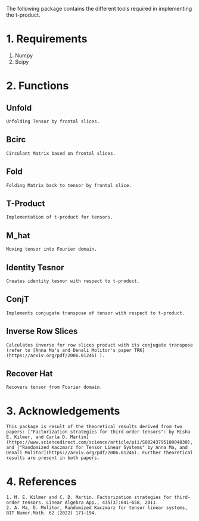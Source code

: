 The following package contains the different tools required in implementing the t-product. 

# 1. Requirements
1) Numpy
2) Scipy

# 2. Functions

## Unfold
    Unfolding Tensor by frontal slices.

## Bcirc
    Circulant Matrix based on frontal slices.

## Fold
    Folding Matrix back to tensor by frontal slice.

## T-Product
    Implementation of t-product for tensors.

## M_hat
    Moving tensor into Fourier domain.

## Identity Tesnor
    Creates identity tesnor with respect to t-product.

## ConjT
    Implements conjugate transpose of tensor with respect to t-product.

## Inverse Row Slices
    Calculates inverse for row slices product with its conjugate transpose (refer to [Anna Ma's and Denali Molitor's paper TRK](https://arxiv.org/pdf/2006.01246) ).

## Recover Hat
    Recovers tensor from Fourier domain. 

# 3. Acknowledgements
    This package is result of the theoretical results derived from two papers: ["Factorization strategies for third-order tensors": by Misha E. Kilmer, and Carla D. Martin](https://www.sciencedirect.com/science/article/pii/S0024379510004830), and ["Randomized Kaczmarz for Tensor Linear Systems" by Anna Ma, and Denali Molitor](https://arxiv.org/pdf/2006.01246). Further theoretical results are present in both papers. 

# 4. References
    1. M. E. Kilmer and C. D. Martin. Factorization strategies for third-order tensors. Linear Algebra App., 435(3):641–658, 2011.
    2. A. Ma, D. Molitor, Randomized Kaczmarz for tensor linear systems, BIT Numer.Math. 62 (2022) 171–194.
